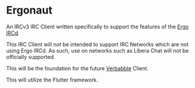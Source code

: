 # Ergonaut

An IRCv3 IRC Client written specifically to support the features of the [Ergo IRCd](https://github.com/ergochat/ergo).

This IRC Client will not be intended to support IRC Networks which are not using Ergo IRCd. As such, use on networks such as Libera Chat will not be officially supported.

This will be the foundation for the future [Verbabble](https://www.verbabble.com/) Client.

This will utilize the Flutter framework.
